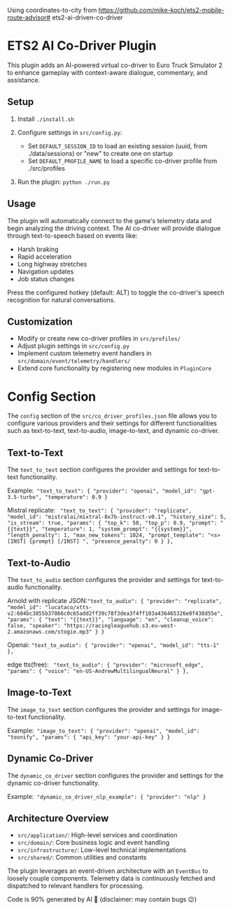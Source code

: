 Using coordinates-to-city from https://github.com/mike-koch/ets2-mobile-route-advisor# ets2-ai-driven-co-driver



# ETS2 AI Co-Driver Plugin

This plugin adds an AI-powered virtual co-driver to Euro Truck Simulator 2 to enhance gameplay with context-aware dialogue, commentary, and assistance.

## Setup

1. Install ```./install.sh```

2. Configure settings in `src/config.py`:
   - Set `DEFAULT_SESSION_ID` to load an existing session (uuid, from ./data/sessions) or "new" to create one on startup
   - Set `DEFAULT_PROFILE_NAME` to load a specific co-driver profile from ./src/profiles

3. Run the plugin: ```python ./run.py```

## Usage

The plugin will automatically connect to the game's telemetry data and begin analyzing the driving context. The AI co-driver will provide dialogue through text-to-speech based on events like:

- Harsh braking
- Rapid acceleration
- Long highway stretches
- Navigation updates
- Job status changes

Press the configured hotkey (default: ALT) to toggle the co-driver's speech recognition for natural conversations.

## Customization

- Modify or create new co-driver profiles in `src/profiles/`
- Adjust plugin settings in `src/config.py`
- Implement custom telemetry event handlers in `src/domain/event/telemetry/handlers/`
- Extend core functionality by registering new modules in `PluginCore`


# Config Section

The `config` section of the `src/co_driver_profiles.json` file allows you to configure various providers and their settings for different functionalities such as text-to-text, text-to-audio, image-to-text, and dynamic co-driver.

## Text-to-Text

The `text_to_text` section configures the provider and settings for text-to-text functionality.

Example:```
"text_to_text": {
"provider": "openai",
"model_id": "gpt-3.5-turbo",
"temperature": 0.9
}```


Mistral replicate: ```
"text_to_text": {
    "provider": "replicate",
    "model_id": "mistralai/mixtral-8x7b-instruct-v0.1",
    "history_size": 5,
    "is_stream": true,
    "params": {
        "top_k": 50,
        "top_p": 0.9,
        "prompt": "{{text}}",
        "temperature": 1,
        "system_prompt": "{{system}}",
        "length_penalty": 1,
        "max_new_tokens": 1024,
        "prompt_template": "<s>[INST] {prompt} [/INST] ",
        "presence_penalty": 0
    }
},```


## Text-to-Audio

The `text_to_audio` section configures the provider and settings for text-to-audio functionality.

Arnold with replicate
JSON:```"text_to_audio": {
"provider": "replicate",
"model_id": "lucataco/xtts-v2:684bc3855b37866c0c65add2ff39c78f3dea3f4ff103a436465326e0f438d55e",
"params": {
"text": "{{text}}",
"language": "en",
"cleanup_voice": false,
"speaker": "https://racingleaguehub.s3.eu-west-2.amazonaws.com/stogie.mp3"
}
}```


Openai: ```"text_to_audio": {
    "provider": "openai",
    "model_id": "tts-1"
},```

edge tts(free): ```
"text_to_audio": {
    "provider": "microsoft_edge",
    "params": {
        "voice": "en-US-AndrewMultilingualNeural"
    }
},```


## Image-to-Text

The `image_to_text` section configures the provider and settings for image-to-text functionality.

Example:```
"image_to_text": {
"provider": "openai",
"model_id": "toonify",
"params": {
"api_key": "your-api-key"
}
}```


## Dynamic Co-Driver

The `dynamic_co_driver` section configures the provider and settings for the dynamic co-driver functionality.

Example:```
"dynamic_co_driver_nlp_example": {
"provider": "nlp"
}```

## Architecture Overview

- `src/application/`: High-level services and coordination
- `src/domain/`: Core business logic and event handling
- `src/infrastructure/`: Low-level technical implementations
- `src/shared/`: Common utilities and constants

The plugin leverages an event-driven architecture with an `EventBus` to loosely couple components. Telemetry data is continuously fetched and dispatched to relevant handlers for processing.

Code is 90% generated by AI 🤖 (disclaimer: may contain bugs 😉)



